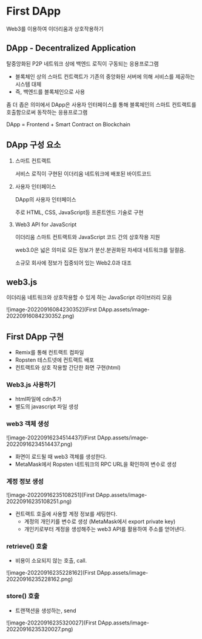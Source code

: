 # First DApp

Web3를 이용하여 이더리움과 상호작용하기



## DApp - Decentralized Application

탈중앙화된 P2P 네트워크 상에 백엔드 로직이 구동되는 응용프로그램

- 블록체인 상의 스마트 컨트랙트가 기존의 중앙화된 서버에 의해 서비스를 제공하는 시스템 대체
- 즉, 백엔드를 블록체인으로 사용



좀 더 좁은 의미에서 DApp은 사용자 인터페이스를 통해 블록체인의 스마트 컨트랙트를 호출함으로써 동작하는 응용프로그램



DApp = Frontend + Smart Contract on Blockchain



## DApp 구성 요소

1. 스마트 컨트랙트

   서비스 로직이 구현된 이더리움 네트워크에 배포된 바이트코드

2. 사용자 인터페이스

   DApp의 사용자 인터페이스

   주로 HTML, CSS, JavaScript등 프론트엔드 기술로 구현

3. Web3 API for JavaScript

   이더리움 스마트 컨트랙트와 JavaScript 코드 간의 상호작용 지원

   web3.0은 넓은 의미로 모든 정보가 분산.분권화된 차세대 네트워크를 일컬음.

   소규모 회사에 정보가 집중되어 있는 Web2.0과 대조



## web3.js

이더리움 네트워크와 상호작용할 수 있게 하는 JavaScript 라이브러리 모음

![image-20220916084230352](First DApp.assets/image-20220916084230352.png)



## First DApp 구현

- Remix를 통해 컨트랙트 컴파일
- Ropsten 테스트넷에 컨트랙트 배포
- 컨트랙트와 상호 작용할 간단한 화면 구현(html)



### Web3.js 사용하기

- html파일에 cdn추가
- 별도의 javascript 파일 생성



### web3 객체 생성

![image-20220916234514437](First DApp.assets/image-20220916234514437.png)

- 화면이 로드될 때 web3 객체를 생성한다.
- MetaMask에서 Ropsten 네트워크의 RPC URL을 확인하여 변수로 생성



### 계정 정보 생성

![image-20220916235108251](First DApp.assets/image-20220916235108251.png)

- 컨트랙트 호출에 사용할 계정 정보를 세팅한다.
  - 계정의 개인키를 변수로 생성 (MetaMask에서 export private key)
  - 개인키로부터 계정을 생성해주는 web3 API를 활용하여 주소를 얻어낸다.



### retrieve() 호출

- 비용이 소요되지 않는 호출, call.

![image-20220916235228162](First DApp.assets/image-20220916235228162.png)



### store() 호출

- 트랜잭션을 생성하는, send

![image-20220916235320027](First DApp.assets/image-20220916235320027.png)
